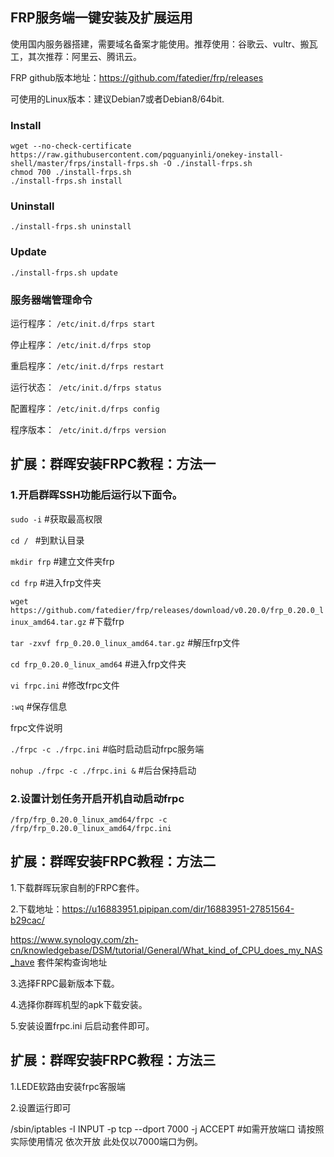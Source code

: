 ## FRP服务端一键安装及扩展运用

使用国内服务器搭建，需要域名备案才能使用。推荐使用：谷歌云、vultr、搬瓦工，其次推荐：阿里云、腾讯云。

FRP github版本地址：https://github.com/fatedier/frp/releases

可使用的Linux版本：建议Debian7或者Debian8/64bit.

### Install
```
wget --no-check-certificate https://raw.githubusercontent.com/pqguanyinli/onekey-install-shell/master/frps/install-frps.sh -O ./install-frps.sh
chmod 700 ./install-frps.sh
./install-frps.sh install
```
### Uninstall
```
./install-frps.sh uninstall
```

### Update
```
./install-frps.sh update
```

### 服务器端管理命令

运行程序： ```/etc/init.d/frps start ``` 

停止程序： ```/etc/init.d/frps stop```

重启程序： ```/etc/init.d/frps restart```

运行状态：``` /etc/init.d/frps status```

配置程序： ```/etc/init.d/frps config```

程序版本：``` /etc/init.d/frps version```

## 扩展：群晖安装FRPC教程：方法一

### 1.开启群晖SSH功能后运行以下面令。

```sudo -i```         #获取最高权限

```cd / ```             #到默认目录

```mkdir frp```         #建立文件夹frp

```cd frp```            #进入frp文件夹

```wget https://github.com/fatedier/frp/releases/download/v0.20.0/frp_0.20.0_linux_amd64.tar.gz```    #下载frp

```tar -zxvf frp_0.20.0_linux_amd64.tar.gz```   #解压frp文件

```cd frp_0.20.0_linux_amd64``` #进入frp文件夹

```vi frpc.ini``` #修改frpc文件

```:wq``` #保存信息

frpc文件说明 

```./frpc -c ./frpc.ini``` #临时启动启动frpc服务端

```nohup ./frpc -c ./frpc.ini &``` #后台保持启动

### 2.设置计划任务开启开机自动启动frpc
```
/frp/frp_0.20.0_linux_amd64/frpc -c /frp/frp_0.20.0_linux_amd64/frpc.ini
```

## 扩展：群晖安装FRPC教程：方法二

1.下载群晖玩家自制的FRPC套件。

2.下载地址：https://u16883951.pipipan.com/dir/16883951-27851564-b29cac/

 https://www.synology.com/zh-cn/knowledgebase/DSM/tutorial/General/What_kind_of_CPU_does_my_NAS_have 套件架构查询地址
  
3.选择FRPC最新版本下载。

4.选择你群晖机型的apk下载安装。

5.安装设置frpc.ini 后启动套件即可。

## 扩展：群晖安装FRPC教程：方法三

1.LEDE软路由安装frpc客服端

2.设置运行即可

/sbin/iptables -I INPUT -p tcp --dport 7000 -j ACCEPT 
#如需开放端口 请按照实际使用情况 依次开放 此处仅以7000端口为例。

